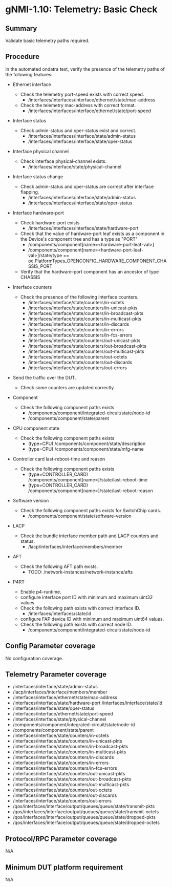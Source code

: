 # gNMI-1.10: Telemetry: Basic Check

## Summary

Validate basic telemetry paths required.

## Procedure

In the automated ondatra test, verify the presence of the telemetry paths of the
following features:

*   Ethernet interface

    *   Check the telemetry port-speed exists with correct speed.
        *   /interfaces/interfaces/interface/ethernet/state/mac-address
    *   Check the telemetry mac-address with correct format.
        *   /interfaces/interfaces/interface/ethernet/state/port-speed

*   Interface status

    *   Check admin-status and oper-status exist and correct.
        *   /interfaces/interfaces/interface/state/admin-status
        *   /interfaces/interfaces/interface/state/oper-status

*   Interface physical channel

    *   Check interface physical-channel exists.
        *   /interfaces/interface/state/physical-channel

*   Interface status change

    *   Check admin-status and oper-status are correct after interface flapping.
        *   /interfaces/interfaces/interface/state/admin-status
        *   /interfaces/interfaces/interface/state/oper-status

*   Interface hardware-port

    *   Check hardware-port exists
        *   /interfaces/interfaces/interface/state/hardware-port
    *   Check that the value of hardware-port leaf exists as a component in the Device's component tree and has a type as "PORT"
        *  /components/component[name=\<hardware-port-leaf-val\>]
        *  /components/component[name=\<hardware-port-leaf-val\>]/state/type == oc.PlatformTypes_OPENCONFIG_HARDWARE_COMPONENT_CHASSIS_PORT
    *   Verify that the hardware-port component has an ancestor of type CHASSIS

*   Interface counters

    *   Check the presence of the following interface counters.
        *   /interfaces/interface/state/counters/in-octets
        *   /interfaces/interface/state/counters/in-unicast-pkts
        *   /interfaces/interface/state/counters/in-broadcast-pkts
        *   /interfaces/interface/state/counters/in-multicast-pkts
        *   /interfaces/interface/state/counters/in-discards
        *   /interfaces/interface/state/counters/in-errors
        *   /interfaces/interface/state/counters/in-fcs-errors
        *   /interfaces/interface/state/counters/out-unicast-pkts
        *   /interfaces/interface/state/counters/out-broadcast-pkts
        *   /interfaces/interface/state/counters/out-multicast-pkts
        *   /interfaces/interface/state/counters/out-octets
        *   /interfaces/interface/state/counters/out-discards
        *   /interfaces/interface/state/counters/out-errors

*   Send the traffic over the DUT.

    *   Check some counters are updated correctly.

*   Component

    *   Check the following component paths exists
        *   /components/component/integrated-circuit/state/node-id
        *   /components/component/state/parent

*   CPU component state

    *   Check the following component paths exists
        *   (type=CPU) /components/component/state/description
        *   (type=CPU) /components/component/state/mfg-name

*   Controller card last-reboot-time and reason

    *   Check the following component paths exists
        *   (type=CONTROLLER_CARD)
            /components/component[name=<supervisor>]/state/last-reboot-time
        *   (type=CONTROLLER_CARD)
            /components/component[name=<supervisor>]/state/last-reboot-reason

*   Software version

    *   Check the following component paths exists for SwitchChip cards.
        *   /components/component/state/software-version

*   LACP

    *   Check the bundle interface member path and LACP counters and status.
        *   /lacp/interfaces/interface/members/member

*   AFT

    *   Check the following AFT path exists.
        *   TODO: /network-instances/network-instance/afts

*   P4RT

    *   Enable p4-runtime.
    *   configure interface port ID with minimum and maximum uint32 values.
    *   Check the following path exists with correct interface ID.
        *   /interfaces/interfaces/state/id
    *   configure FAP device ID with minimum and maximum uint64 values.
    *   Check the following path exists with correct node ID.
        *   /components/component/integrated-circuit/state/node-id

## Config Parameter coverage

No configuration coverage.

## Telemetry Parameter coverage

*   /interfaces/interface/state/admin-status
*   /lacp/interfaces/interface/members/member
*   /interfaces/interface/ethernet/state/mac-address
*   /interfaces/interface/state/hardware-port /interfaces/interface/state/id
*   /interfaces/interface/state/oper-status
*   /interfaces/interface/ethernet/state/port-speed
*   /interfaces/interface/state/physical-channel
*   /components/component/integrated-circuit/state/node-id
*   /components/component/state/parent
*   /interfaces/interface/state/counters/in-octets
*   /interfaces/interface/state/counters/in-unicast-pkts
*   /interfaces/interface/state/counters/in-broadcast-pkts
*   /interfaces/interface/state/counters/in-multicast-pkts
*   /interfaces/interface/state/counters/in-discards
*   /interfaces/interface/state/counters/in-errors
*   /interfaces/interface/state/counters/in-fcs-errors
*   /interfaces/interface/state/counters/out-unicast-pkts
*   /interfaces/interface/state/counters/out-broadcast-pkts
*   /interfaces/interface/state/counters/out-multicast-pkts
*   /interfaces/interface/state/counters/out-octets
*   /interfaces/interface/state/counters/out-discards
*   /interfaces/interface/state/counters/out-errors
*   /qos/interfaces/interface/output/queues/queue/state/transmit-pkts
*   /qos/interfaces/interface/output/queues/queue/state/transmit-octets
*   /qos/interfaces/interface/output/queues/queue/state/dropped-pkts
*   /qos/interfaces/interface/output/queues/queue/state/dropped-octets

## Protocol/RPC Parameter coverage

N/A

## Minimum DUT platform requirement

N/A
